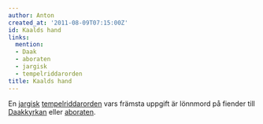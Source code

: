 ```yaml
---
author: Anton
created_at: '2011-08-09T07:15:00Z'
id: Kaalds hand
links:
  mention:
  - Daak
  - aboraten
  - jargisk
  - tempelriddarorden
title: Kaalds hand
---
```


En [jargisk][] [tempelriddarorden] vars främsta uppgift är lönnmord på fiender till [Daakkyrkan]
eller [aboraten].

  [jargisk]: jargisk
  [tempelriddarorden]: tempelriddarorden
  [Daakkyrkan]: Daak
  [aboraten]: aboraten
